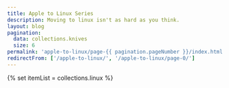 ```yaml
---
title: Apple to Linux Series
description: Moving to linux isn't as hard as you think.
layout: blog
pagination:
  data: collections.knives
  size: 6
permalink: 'apple-to-linux/page-{{ pagination.pageNumber }}/index.html'
redirectFrom: ['/apple-to-linux/', '/apple-to-linux/page-0/']
---
```


{% set itemList = collections.linux %}
